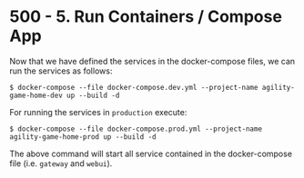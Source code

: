 # 500 - 5. Run Containers / Compose App

Now that we have defined the services in the docker-compose files, we can run the services as follows:

```
$ docker-compose --file docker-compose.dev.yml --project-name agility-game-home-dev up --build -d 
```

For running the services in ```production``` execute:

```
$ docker-compose --file docker-compose.prod.yml --project-name agility-game-home-prod up --build -d 
```

The above command will start all service contained in the docker-compose file (i.e. ```gateway``` and ```webui```).
